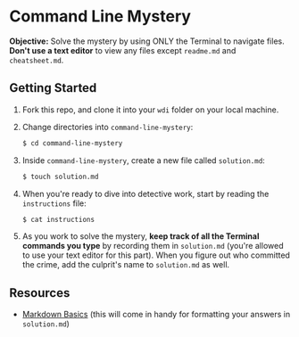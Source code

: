 # Command Line Mystery

**Objective:** Solve the mystery by using ONLY the Terminal to navigate files. **Don't use a text editor** to view any files except `readme.md` and `cheatsheet.md`.

## Getting Started

1. Fork this repo, and clone it into your `wdi` folder on your local machine.

2. Change directories into `command-line-mystery`:

	```bash
	$ cd command-line-mystery
	```

3. Inside `command-line-mystery`, create a new file called `solution.md`:

	```bash
	$ touch solution.md
	```

4. When you're ready to dive into detective work, start by reading the `instructions` file:

	```bash
	$ cat instructions
	```

5. As you work to solve the mystery, **keep track of all the Terminal commands you type** by recording them in `solution.md` (you're allowed to use your text editor for this part). When you figure out who committed the crime, add the culprit's name to `solution.md` as well.

## Resources

* <a href="https://help.github.com/articles/markdown-basics">Markdown Basics</a> (this will come in handy for formatting your answers in `solution.md`)

